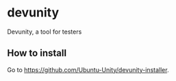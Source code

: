 # devunity
Devunity, a tool for testers

## How to install
Go to https://github.com/Ubuntu-Unity/devunity-installer.

